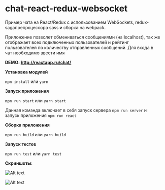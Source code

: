 # chat-react-redux-websocket

Пример чата на React/Redux с использованием WebSockets, redux-sagaпрепроцессора sass и сборка на webpack.

Приложение позволет обмениваться сообщениями (на localhost), так же отображает всех подключенных пользователей и рейтинг пользователей по количеству отправленных сообщений. Для входа в чат необходимо ввести имя


**DEMO: http://reactapp.ru/chat/**
 
**Установка модулей**

```npm install``` или ```yarn```


**Запуск приложения**

```npm run start``` или ```yarn start```

Данная команда включает в себя запуск сервера ```npm run server``` и запуск приложения ```npm run react```

**Сборка приложения**

```npm run build``` или ```yarn build```

**Запуск тестов**

```npm run test``` или ```yarn test```

**Скриншоты:**

![Alt text](http://reactapp.ru/img/chat1.png "Чат на React")

![Alt text](http://reactapp.ru/img/chat2.png "Чат на React")
